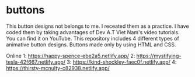 # buttons
This button designs not belongs to me. I receated them as a practice. I have coded them by taking advantages of Dev A.T Viet Nam's video tutorials. You can find it on YouTube. This repository includes 4 different types of animative button designs.
Buttons made only by using HTML and CSS.


Online 1: https://happy-spence-ebe2a5.netlify.app/
       2: https://mystifying-tesla-42f667.netlify.app/
       3: https://kind-shockley-faec0f.netlify.app/
       4: https://thirsty-mcnulty-c82938.netlify.app/
